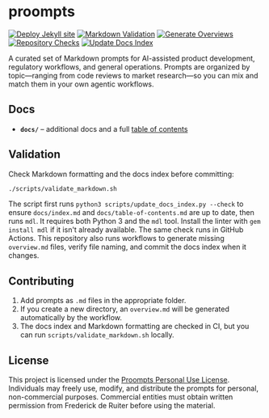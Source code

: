 # proompts

[![Deploy Jekyll site](https://github.com/fderuiter/proompts/actions/workflows/deploy-pages.yml/badge.svg)](https://github.com/fderuiter/proompts/actions/workflows/deploy-pages.yml)
[![Markdown Validation](https://github.com/fderuiter/proompts/actions/workflows/markdown-validation.yml/badge.svg)](https://github.com/fderuiter/proompts/actions/workflows/markdown-validation.yml)
[![Generate Overviews](https://github.com/fderuiter/proompts/actions/workflows/generate-overviews.yml/badge.svg)](https://github.com/fderuiter/proompts/actions/workflows/generate-overviews.yml)
[![Repository Checks](https://github.com/fderuiter/proompts/actions/workflows/repo-checks.yml/badge.svg)](https://github.com/fderuiter/proompts/actions/workflows/repo-checks.yml)
[![Update Docs Index](https://github.com/fderuiter/proompts/actions/workflows/update-docs.yml/badge.svg)](https://github.com/fderuiter/proompts/actions/workflows/update-docs.yml)

A curated set of Markdown prompts for AI-assisted product development, regulatory workflows, and general operations. Prompts are organized by topic—ranging from code reviews to market research—so you can mix and match them in your own agentic workflows.

## Docs

- **`docs/`** – additional docs and a full [table of contents](docs/index.md)

## Validation

Check Markdown formatting and the docs index before committing:

```bash
./scripts/validate_markdown.sh
```

The script first runs `python3 scripts/update_docs_index.py --check` to ensure
`docs/index.md` and `docs/table-of-contents.md` are up to date, then runs `mdl`.
It requires both Python 3 and the `mdl` tool. Install the linter with
`gem install mdl` if it isn't already available. The same check runs in GitHub
Actions.
This repository also runs workflows to generate missing `overview.md` files, verify file naming, and commit the docs index when it changes.

## Contributing

1. Add prompts as `.md` files in the appropriate folder.
1. If you create a new directory, an `overview.md` will be generated automatically by the workflow.
1. The docs index and Markdown formatting are checked in CI, but you can run `scripts/validate_markdown.sh` locally.

## License

This project is licensed under the [Proompts Personal Use License](LICENSE.md).
Individuals may freely use, modify, and distribute the prompts for personal,
non-commercial purposes. Commercial entities must obtain written permission
from Frederick de Ruiter before using the material.
